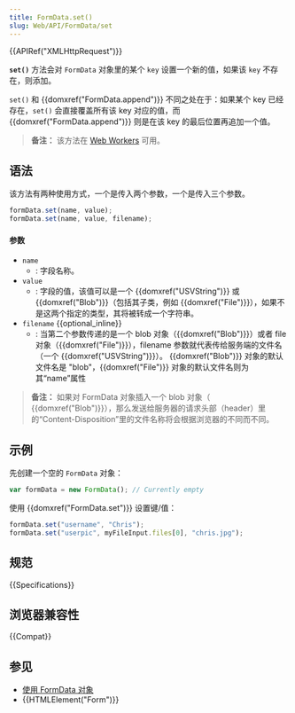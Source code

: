 ```yaml
---
title: FormData.set()
slug: Web/API/FormData/set
---
```


{{APIRef("XMLHttpRequest")}}

**`set()`** 方法会对 `FormData` 对象里的某个 `key` 设置一个新的值，如果该 `key` 不存在，则添加。

`set()` 和 {{domxref("FormData.append")}} 不同之处在于：如果某个 key 已经存在，`set()` 会直接覆盖所有该 key 对应的值，而 {{domxref("FormData.append")}} 则是在该 key 的最后位置再追加一个值。

> **备注：** 该方法在 [Web Workers](/zh-CN/docs/Web/API/Web_Workers_API) 可用。

## 语法

该方法有两种使用方式，一个是传入两个参数，一个是传入三个参数。

```js
formData.set(name, value);
formData.set(name, value, filename);
```

#### 参数

- `name`
  - : 字段名称。
- `value`
  - : 字段的值，该值可以是一个 {{domxref("USVString")}} 或 {{domxref("Blob")}}（包括其子类，例如 {{domxref("File")}}），如果不是这两个指定的类型，其将被转成一个字符串。
- `filename` {{optional_inline}}
  - : 当第二个参数传递的是一个 blob 对象（{{domxref("Blob")}}）或者 file 对象（{{domxref("File")}}），filename 参数就代表传给服务端的文件名（一个 {{domxref("USVString")}}）。
    {{domxref("Blob")}} 对象的默认文件名是 "blob"，{{domxref("File")}} 对象的默认文件名则为其“name”属性

> **备注：** 如果对 FormData 对象插入一个 blob 对象（ {{domxref("Blob")}}），那么发送给服务器的请求头部（header）里的“Content-Disposition”里的文件名称将会根据浏览器的不同而不同。

## 示例

先创建一个空的 `FormData` 对象：

```js
var formData = new FormData(); // Currently empty
```

使用 {{domxref("FormData.set")}} 设置键/值：

```js
formData.set("username", "Chris");
formData.set("userpic", myFileInput.files[0], "chris.jpg");
```

## 规范

{{Specifications}}

## 浏览器兼容性

{{Compat}}

## 参见

- [使用 FormData 对象](/zh-CN/docs/Web/API/XMLHttpRequest_API/Using_FormData_Objects)
- {{HTMLElement("Form")}}
